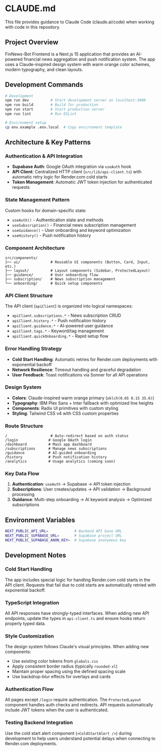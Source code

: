 # CLAUDE.md

This file provides guidance to Claude Code (claude.ai/code) when working with code in this repository.

## Project Overview

FinNews-Bot Frontend is a Next.js 15 application that provides an AI-powered financial news aggregation and push notification system. The app uses a Claude-inspired design system with warm orange color schemes, modern typography, and clean layouts.

## Development Commands

```bash
# Development
npm run dev          # Start development server on localhost:3000
npm run build        # Build for production
npm run start        # Start production server
npm run lint         # Run ESLint

# Environment setup
cp env.example .env.local  # Copy environment template
```

## Architecture & Key Patterns

### Authentication & API Integration
- **Supabase Auth**: Google OAuth integration via `useAuth` hook
- **API Client**: Centralized HTTP client (`src/lib/api-client.ts`) with automatic retry logic for Render.com cold starts
- **Token Management**: Automatic JWT token injection for authenticated requests

### State Management Pattern
Custom hooks for domain-specific state:
- `useAuth()` - Authentication state and methods
- `useSubscription()` - Financial news subscription management
- `useGuidance()` - User onboarding and keyword optimization
- `useHistory()` - Push notification history

### Component Architecture
```
src/components/
├── ui/              # Reusable UI components (Button, Card, Input, etc.)
├── layout/          # Layout components (Sidebar, ProtectedLayout)
├── guidance/        # User onboarding flow
├── subscription/    # News subscription management
└── onboarding/      # Quick setup components
```

### API Client Structure
The API client (`apiClient`) is organized into logical namespaces:
- `apiClient.subscriptions.*` - News subscription CRUD
- `apiClient.history.*` - Push notification history
- `apiClient.guidance.*` - AI-powered user guidance
- `apiClient.tags.*` - Keyword/tag management
- `apiClient.quickOnboarding.*` - Rapid setup flow

### Error Handling Strategy
- **Cold Start Handling**: Automatic retries for Render.com deployments with exponential backoff
- **Network Resilience**: Timeout handling and graceful degradation
- **User Feedback**: Toast notifications via Sonner for all API operations

### Design System
- **Colors**: Claude-inspired warm orange primary (`oklch(0.65 0.15 35.6)`)
- **Typography**: IBM Plex Sans + Inter fallback with optimized line heights
- **Components**: Radix UI primitives with custom styling
- **Styling**: Tailwind CSS v4 with CSS custom properties

### Route Structure
```
/                    # Auto-redirect based on auth status
/login              # Google OAuth login
/dashboard          # Main app dashboard
/subscriptions      # Manage news subscriptions
/guidance           # AI-guided onboarding
/history            # Push notification history
/analytics          # Usage analytics (coming soon)
```

### Key Data Flow
1. **Authentication**: `useAuth` → Supabase → API token injection
2. **Subscriptions**: User creates/updates → API validation → Background processing
3. **Guidance**: Multi-step onboarding → AI keyword analysis → Optimized subscriptions

## Environment Variables
```bash
NEXT_PUBLIC_API_URL=            # Backend API base URL
NEXT_PUBLIC_SUPABASE_URL=       # Supabase project URL  
NEXT_PUBLIC_SUPABASE_ANON_KEY=  # Supabase anonymous key
```

## Development Notes

### Cold Start Handling
The app includes special logic for handling Render.com cold starts in the API client. Requests that fail due to cold starts are automatically retried with exponential backoff.

### TypeScript Integration
All API responses have strongly-typed interfaces. When adding new API endpoints, update the types in `api-client.ts` and ensure hooks return properly typed data.

### Style Customization
The design system follows Claude's visual principles. When adding new components:
- Use existing color tokens from `globals.css`
- Apply consistent border radius (typically `rounded-xl`)
- Maintain proper spacing using the defined spacing scale
- Use backdrop-blur effects for overlays and cards

### Authentication Flow
All pages except `/login` require authentication. The `ProtectedLayout` component handles auth checks and redirects. API requests automatically include JWT tokens when the user is authenticated.

### Testing Backend Integration
Use the cold start alert component (`<ColdStartAlert />`) during development to help users understand potential delays when connecting to Render.com deployments.